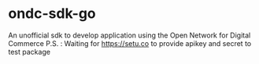 # ondc-sdk-go
An unofficial sdk to develop application using the Open Network for Digital Commerce
P.S. : Waiting for https://setu.co to provide apikey and secret to test package
